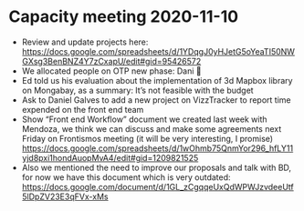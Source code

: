# Capacity meeting 2020-11-10

- Review and update projects here: https://docs.google.com/spreadsheets/d/1YDqgJ0yHJetG5oYeaTI50NWGXsg3BenBNZ4Y7zCxapU/edit#gid=95426572
- We allocated people on OTP new phase: Dani :slightly_smiling_face:
- Ed told us his evaluation about the implementation of 3d Mapbox library on Mongabay, as a summary: It’s not feasible with the budget
- Ask to Daniel Galves to add a new project on VizzTracker to report time expended on the front end team
- Show “Front end Workflow” document we created last week with Mendoza, we think we can discuss and make some agreements next Friday on Frontismos meeting (it will be very interesting, I promise) https://docs.google.com/spreadsheets/d/1wOhmb75QnmYor296_hfLY11yjd8pxi1hondAuopMvA4/edit#gid=1209821525
- Also we mentioned the need to improve our proposals and talk with BD, for now we have this document which is very outdated: https://docs.google.com/document/d/1GL_zCgqqeUxQdWPWJzvdeeUtf5lDpZV23E3qFVx-xMs

